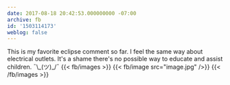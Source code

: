 ```yaml
---
date: 2017-08-18 20:42:53.000000000 -07:00
archive: fb
id: '1503114173'
weblog: false
---
```


This is my favorite eclipse comment so far. I feel the same way about electrical outlets. It's a shame there's no possible way to educate and assist children. ¯\\\_(ツ)\_/¯
{{< fb/images >}}
{{< fb/image src="image.jpg" />}}
{{< /fb/images >}}
